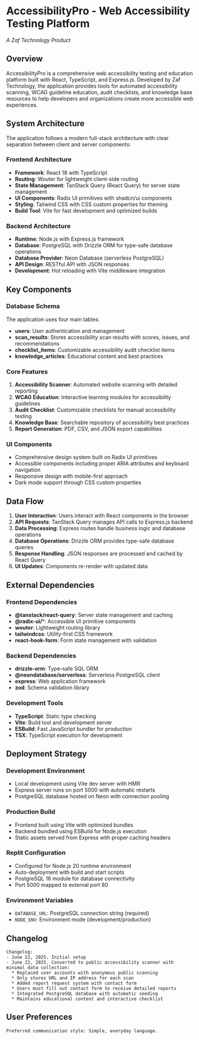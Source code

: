 # AccessibilityPro - Web Accessibility Testing Platform
*A Zaf Technology Product*

## Overview

AccessibilityPro is a comprehensive web accessibility testing and education platform built with React, TypeScript, and Express.js. Developed by Zaf Technology, the application provides tools for automated accessibility scanning, WCAG guideline education, audit checklists, and knowledge base resources to help developers and organizations create more accessible web experiences.

## System Architecture

The application follows a modern full-stack architecture with clear separation between client and server components:

### Frontend Architecture
- **Framework**: React 18 with TypeScript
- **Routing**: Wouter for lightweight client-side routing
- **State Management**: TanStack Query (React Query) for server state management
- **UI Components**: Radix UI primitives with shadcn/ui components
- **Styling**: Tailwind CSS with CSS custom properties for theming
- **Build Tool**: Vite for fast development and optimized builds

### Backend Architecture
- **Runtime**: Node.js with Express.js framework
- **Database**: PostgreSQL with Drizzle ORM for type-safe database operations
- **Database Provider**: Neon Database (serverless PostgreSQL)
- **API Design**: RESTful API with JSON responses
- **Development**: Hot reloading with Vite middleware integration

## Key Components

### Database Schema
The application uses four main tables:
- **users**: User authentication and management
- **scan_results**: Stores accessibility scan results with scores, issues, and recommendations
- **checklist_items**: Customizable accessibility audit checklist items
- **knowledge_articles**: Educational content and best practices

### Core Features
1. **Accessibility Scanner**: Automated website scanning with detailed reporting
2. **WCAG Education**: Interactive learning modules for accessibility guidelines
3. **Audit Checklist**: Customizable checklists for manual accessibility testing
4. **Knowledge Base**: Searchable repository of accessibility best practices
5. **Report Generation**: PDF, CSV, and JSON export capabilities

### UI Components
- Comprehensive design system built on Radix UI primitives
- Accessible components including proper ARIA attributes and keyboard navigation
- Responsive design with mobile-first approach
- Dark mode support through CSS custom properties

## Data Flow

1. **User Interaction**: Users interact with React components in the browser
2. **API Requests**: TanStack Query manages API calls to Express.js backend
3. **Data Processing**: Express routes handle business logic and database operations
4. **Database Operations**: Drizzle ORM provides type-safe database queries
5. **Response Handling**: JSON responses are processed and cached by React Query
6. **UI Updates**: Components re-render with updated data

## External Dependencies

### Frontend Dependencies
- **@tanstack/react-query**: Server state management and caching
- **@radix-ui/***: Accessible UI primitive components
- **wouter**: Lightweight routing library
- **tailwindcss**: Utility-first CSS framework
- **react-hook-form**: Form state management with validation

### Backend Dependencies
- **drizzle-orm**: Type-safe SQL ORM
- **@neondatabase/serverless**: Serverless PostgreSQL client
- **express**: Web application framework
- **zod**: Schema validation library

### Development Tools
- **TypeScript**: Static type checking
- **Vite**: Build tool and development server
- **ESBuild**: Fast JavaScript bundler for production
- **TSX**: TypeScript execution for development

## Deployment Strategy

### Development Environment
- Local development using Vite dev server with HMR
- Express server runs on port 5000 with automatic restarts
- PostgreSQL database hosted on Neon with connection pooling

### Production Build
- Frontend built using Vite with optimized bundles
- Backend bundled using ESBuild for Node.js execution
- Static assets served from Express with proper caching headers

### Replit Configuration
- Configured for Node.js 20 runtime environment
- Auto-deployment with build and start scripts
- PostgreSQL 16 module for database connectivity
- Port 5000 mapped to external port 80

### Environment Variables
- `DATABASE_URL`: PostgreSQL connection string (required)
- `NODE_ENV`: Environment mode (development/production)

## Changelog

```
Changelog:
- June 22, 2025. Initial setup
- June 22, 2025. Converted to public accessibility scanner with minimal data collection:
  * Replaced user accounts with anonymous public scanning
  * Only stores URL and IP address for each scan
  * Added report request system with contact form
  * Users must fill out contact form to receive detailed reports
  * Integrated PostgreSQL database with automatic seeding
  * Maintains educational content and interactive checklist
```

## User Preferences

```
Preferred communication style: Simple, everyday language.
```